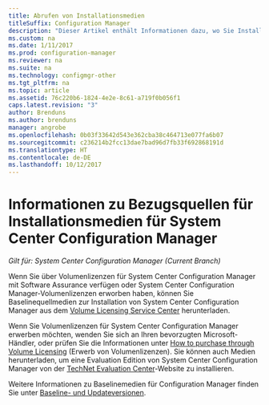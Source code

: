 ```yaml
---
title: Abrufen von Installationsmedien
titleSuffix: Configuration Manager
description: "Dieser Artikel enthält Informationen dazu, wo Sie Installationsmedien für neue Installationen von System Center Configuration Manager finden."
ms.custom: na
ms.date: 1/11/2017
ms.prod: configuration-manager
ms.reviewer: na
ms.suite: na
ms.technology: configmgr-other
ms.tgt_pltfrm: na
ms.topic: article
ms.assetid: 76c220b6-1824-4e2e-8c61-a719f0b056f1
caps.latest.revision: "3"
author: Brenduns
ms.author: brenduns
manager: angrobe
ms.openlocfilehash: 0b03f33642d543e362cba38c464713e077fa6b07
ms.sourcegitcommit: c236214b2fcc13dae7bad96d7fb33f692868191d
ms.translationtype: HT
ms.contentlocale: de-DE
ms.lasthandoff: 10/12/2017
---
```

# <a name="where-to-get-installation-media-for-system-center-configuration-manager"></a>Informationen zu Bezugsquellen für Installationsmedien für System Center Configuration Manager

*Gilt für: System Center Configuration Manager (Current Branch)*

Wenn Sie über Volumenlizenzen für System Center Configuration Manager mit Software Assurance verfügen oder System Center Configuration Manager-Volumenlizenzen erworben haben, können Sie Baselinequellmedien zur Installation von System Center Configuration Manager aus dem [Volume Licensing Service Center](https://www.microsoft.com/Licensing/servicecenter/default.aspx) herunterladen.   

Wenn Sie Volumenlizenzen für System Center Configuration Manager erwerben möchten, wenden Sie sich an Ihren bevorzugten Microsoft-Händler, oder prüfen Sie die Informationen unter [How to purchase through Volume Licensing]( https://www.microsoft.com/Licensing/how-to-buy/how-to-buy.aspx) (Erwerb von Volumenlizenzen). Sie können auch Medien herunterladen, um eine Evaluation Edition von System Center Configuration Manager von der [TechNet Evaluation Center]( https://www.microsoft.com/en-us/evalcenter/evaluate-system-center-configuration-manager-and-endpoint-protection)-Website zu installieren.

Weitere Informationen zu Baselinemedien für Configuration Manager finden Sie unter [Baseline- und Updateversionen](/sccm/core/servers/manage/updates#a-namebkmkbaselinesa-baseline-and-update-versions).
